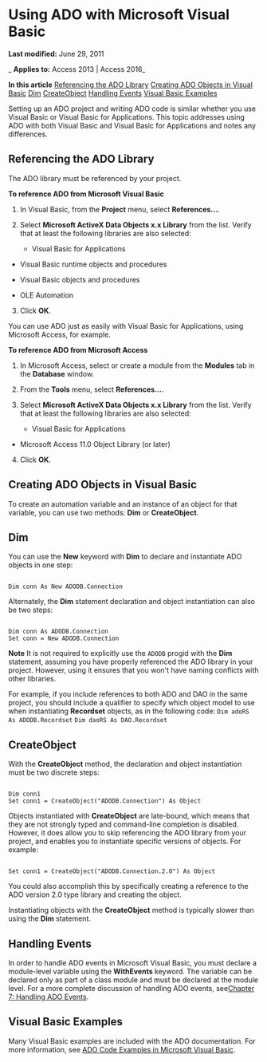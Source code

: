 
# Using ADO with Microsoft Visual Basic

 **Last modified:** June 29, 2011

 _ **Applies to:** Access 2013 | Access 2016_

 **In this article**
[Referencing the ADO Library](#sectionSection0)
[Creating ADO Objects in Visual Basic](#sectionSection1)
[Dim](#sectionSection2)
[CreateObject](#sectionSection3)
[Handling Events](#sectionSection4)
[Visual Basic Examples](#sectionSection5)


Setting up an ADO project and writing ADO code is similar whether you use Visual Basic or Visual Basic for Applications. This topic addresses using ADO with both Visual Basic and Visual Basic for Applications and notes any differences.

## Referencing the ADO Library
<a name="sectionSection0"> </a>

The ADO library must be referenced by your project.

 **To reference ADO from Microsoft Visual Basic**


1. In Visual Basic, from the  **Project** menu, select **References...**.
    
2. Select  **Microsoft ActiveX Data Objects x.x Library** from the list. Verify that at least the following libraries are also selected:
    
      - Visual Basic for Applications
    
  - Visual Basic runtime objects and procedures
    
  - Visual Basic objects and procedures
    
  - OLE Automation
    
3. Click  **OK**.
    
You can use ADO just as easily with Visual Basic for Applications, using Microsoft Access, for example.

 **To reference ADO from Microsoft Access**


1. In Microsoft Access, select or create a module from the  **Modules** tab in the **Database** window.
    
2. From the  **Tools** menu, select **References...**.
    
3. Select  **Microsoft ActiveX Data Objects x.x Library** from the list. Verify that at least the following libraries are also selected:
    
      - Visual Basic for Applications
    
  - Microsoft Access 11.0 Object Library (or later)
    
4. Click  **OK**.
    

## Creating ADO Objects in Visual Basic
<a name="sectionSection1"> </a>

To create an automation variable and an instance of an object for that variable, you can use two methods:  **Dim** or **CreateObject**.


## Dim
<a name="sectionSection2"> </a>

You can use the  **New** keyword with **Dim** to declare and instantiate ADO objects in one step:


```
 
Dim conn As New ADODB.Connection 

```

Alternately, the  **Dim** statement declaration and object instantiation can also be two steps:




```
 
Dim conn As ADODB.Connection 
Set conn = New ADODB.Connection 

```


 **Note**  It is not required to explicitly use the  `ADODB` progid with the **Dim** statement, assuming you have properly referenced the ADO library in your project. However, using it ensures that you won't have naming conflicts with other libraries.

For example, if you include references to both ADO and DAO in the same project, you should include a qualifier to specify which object model to use when instantiating  **Recordset** objects, as in the following code: `Dim adoRS As ADODB.Recordset` `Dim daoRS As DAO.Recordset`


## CreateObject
<a name="sectionSection3"> </a>

With the  **CreateObject** method, the declaration and object instantiation must be two discrete steps:


```
 
Dim conn1 
Set conn1 = CreateObject("ADODB.Connection") As Object 

```

Objects instantiated with  **CreateObject** are late-bound, which means that they are not strongly typed and command-line completion is disabled. However, it does allow you to skip referencing the ADO library from your project, and enables you to instantiate specific versions of objects. For example:




```
 
Set conn1 = CreateObject("ADODB.Connection.2.0") As Object 

```

You could also accomplish this by specifically creating a reference to the ADO version 2.0 type library and creating the object.

Instantiating objects with the  **CreateObject** method is typically slower than using the **Dim** statement.


## Handling Events
<a name="sectionSection4"> </a>

In order to handle ADO events in Microsoft Visual Basic, you must declare a module-level variable using the  **WithEvents** keyword. The variable can be declared only as part of a class module and must be declared at the module level. For a more complete discussion of handling ADO events, see[Chapter 7: Handling ADO Events](22924fe2-d00d-8a0c-52f5-2dc6039537ff.md).


## Visual Basic Examples
<a name="sectionSection5"> </a>

Many Visual Basic examples are included with the ADO documentation. For more information, see [ADO Code Examples in Microsoft Visual Basic](5eb855d4-e5e1-2626-3a21-891d195fb193.md).

